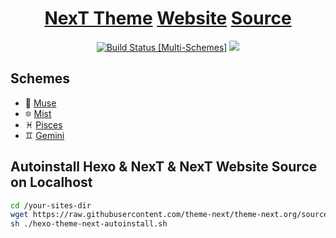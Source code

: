 # <div align="center"><a href="https://github.com/theme-next/hexo-theme-next">NexT Theme</a> <a href="https://theme-next.org/">Website</a> <a href="https://github.com/theme-next/theme-next.org/tree/source/source">Source</a></div>

<p align="center">
  <a href="https://app.netlify.com/sites/theme-next/deploys"><img src="https://api.netlify.com/api/v1/badges/1d59e9ba-019f-4d9e-ac93-c73df98957c1/deploy-status" title="Build Status [Multi-Schemes]"></a>
  <a title="Crowdin" target="_blank" href="https://crowdin.com/project/theme-next-org"><img src="https://d322cqt584bo4o.cloudfront.net/theme-next-org/localized.svg"></a>
</p>

## Schemes

* :heart_decoration: [Muse](https://muse.theme-next.org)
* :six_pointed_star: [Mist](https://mist.theme-next.org)
* :pisces: [Pisces](https://pisces.theme-next.org)
* :gemini: [Gemini](https://gemini.theme-next.org)

## Autoinstall Hexo & NexT & NexT Website Source on Localhost

```bash
cd /your-sites-dir
wget https://raw.githubusercontent.com/theme-next/theme-next.org/source/hexo-theme-next-autoinstall.sh
sh ./hexo-theme-next-autoinstall.sh
```
